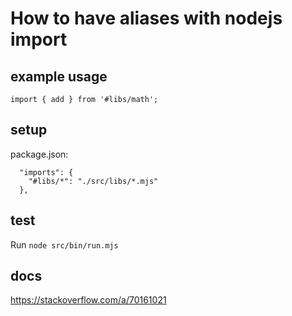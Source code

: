 # How to have aliases with nodejs import

## example usage

`import { add } from '#libs/math';`

## setup

package.json:

```
  "imports": {
    "#libs/*": "./src/libs/*.mjs"
  },
```

## test

Run `node src/bin/run.mjs `

## docs

https://stackoverflow.com/a/70161021